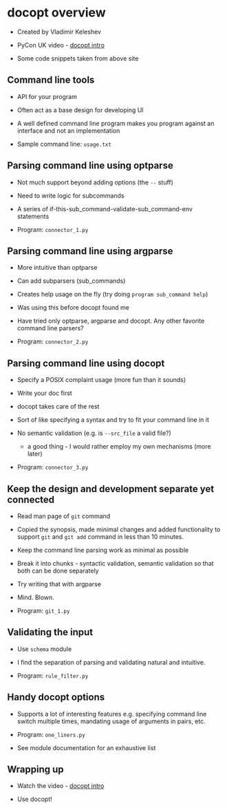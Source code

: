 # docopt overview

- Created by Vladimir Keleshev

- PyCon UK video - [docopt intro](http://docopt.org)

- Some code snippets taken from above site

## Command line tools

- API for your program

- Often act as a base design for developing UI

- A well defined command line program makes you program against an
  interface and not an implementation

- Sample command line: `usage.txt` 

## Parsing command line using optparse

- Not much support beyond adding options (the `--`  stuff)

- Need to write logic for subcommands

- A series of if-this-sub_command-validate-sub_command-env statements

- Program: `connector_1.py` 

## Parsing command line using argparse

- More intuitive than optparse

- Can add subparsers (sub_commands)

- Creates help usage on the fly (try doing `program sub_command help`)

- Was using this before docopt found me

- Have tried only optparse, argparse and docopt. Any other favorite 
  command line parsers?

- Program: `connector_2.py`

## Parsing command line using docopt

- Specify a POSIX complaint usage (more fun than it sounds)

- Write your doc first

- docopt takes care of the rest

- Sort of like specifying a syntax and try to fit your command line in it

- No semantic validation (e.g. is `--src_file` a valid file?) 
  - a good thing - I would rather employ my own mechanisms (more later)

- Program: `connector_3.py`

## Keep the design and development separate yet connected

- Read man page of `git` command

- Copied the synopsis, made minimal changes and added functionality to 
  support `git` and `git add`  command in less than 10 minutes.

- Keep the command line parsing work as minimal as possible

- Break it into chunks - syntactic validation, semantic validation so that
  both can be done separately

- Try writing that with argparse

- Mind. Blown.

- Program: `git_1.py`

## Validating the input

- Use `schema` module

- I find the separation of parsing and validating natural and intuitive.

- Program: `rule_filter.py` 

## Handy docopt options

- Supports a lot of interesting features e.g. specifying command line 
  switch multiple times, mandating usage of arguments in pairs, etc.

- Program: `one_liners.py`

- See module documentation for an exhaustive list

## Wrapping up

- Watch the video - [docopt intro](http://docopt.org)

- Use docopt!  
